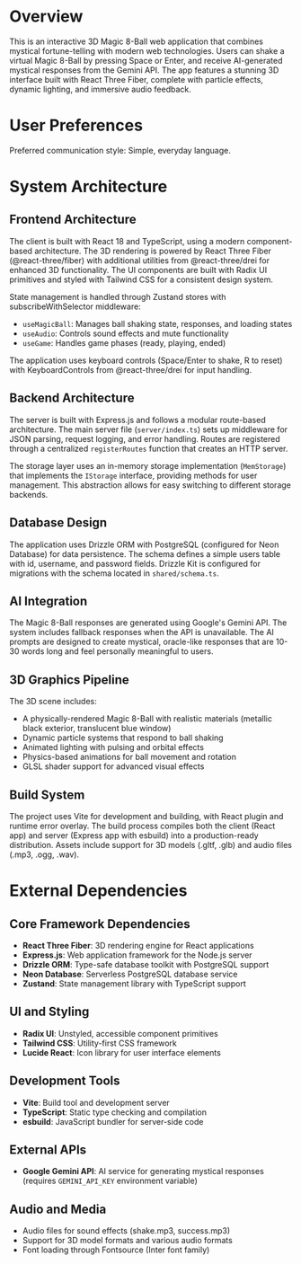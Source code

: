 # Overview

This is an interactive 3D Magic 8-Ball web application that combines mystical fortune-telling with modern web technologies. Users can shake a virtual Magic 8-Ball by pressing Space or Enter, and receive AI-generated mystical responses from the Gemini API. The app features a stunning 3D interface built with React Three Fiber, complete with particle effects, dynamic lighting, and immersive audio feedback.

# User Preferences

Preferred communication style: Simple, everyday language.

# System Architecture

## Frontend Architecture
The client is built with React 18 and TypeScript, using a modern component-based architecture. The 3D rendering is powered by React Three Fiber (@react-three/fiber) with additional utilities from @react-three/drei for enhanced 3D functionality. The UI components are built with Radix UI primitives and styled with Tailwind CSS for a consistent design system.

State management is handled through Zustand stores with subscribeWithSelector middleware:
- `useMagicBall`: Manages ball shaking state, responses, and loading states
- `useAudio`: Controls sound effects and mute functionality
- `useGame`: Handles game phases (ready, playing, ended)

The application uses keyboard controls (Space/Enter to shake, R to reset) with KeyboardControls from @react-three/drei for input handling.

## Backend Architecture
The server is built with Express.js and follows a modular route-based architecture. The main server file (`server/index.ts`) sets up middleware for JSON parsing, request logging, and error handling. Routes are registered through a centralized `registerRoutes` function that creates an HTTP server.

The storage layer uses an in-memory storage implementation (`MemStorage`) that implements the `IStorage` interface, providing methods for user management. This abstraction allows for easy switching to different storage backends.

## Database Design
The application uses Drizzle ORM with PostgreSQL (configured for Neon Database) for data persistence. The schema defines a simple users table with id, username, and password fields. Drizzle Kit is configured for migrations with the schema located in `shared/schema.ts`.

## AI Integration
The Magic 8-Ball responses are generated using Google's Gemini API. The system includes fallback responses when the API is unavailable. The AI prompts are designed to create mystical, oracle-like responses that are 10-30 words long and feel personally meaningful to users.

## 3D Graphics Pipeline
The 3D scene includes:
- A physically-rendered Magic 8-Ball with realistic materials (metallic black exterior, translucent blue window)
- Dynamic particle systems that respond to ball shaking
- Animated lighting with pulsing and orbital effects
- Physics-based animations for ball movement and rotation
- GLSL shader support for advanced visual effects

## Build System
The project uses Vite for development and building, with React plugin and runtime error overlay. The build process compiles both the client (React app) and server (Express app with esbuild) into a production-ready distribution. Assets include support for 3D models (.gltf, .glb) and audio files (.mp3, .ogg, .wav).

# External Dependencies

## Core Framework Dependencies
- **React Three Fiber**: 3D rendering engine for React applications
- **Express.js**: Web application framework for the Node.js server
- **Drizzle ORM**: Type-safe database toolkit with PostgreSQL support
- **Neon Database**: Serverless PostgreSQL database service
- **Zustand**: State management library with TypeScript support

## UI and Styling
- **Radix UI**: Unstyled, accessible component primitives
- **Tailwind CSS**: Utility-first CSS framework
- **Lucide React**: Icon library for user interface elements

## Development Tools
- **Vite**: Build tool and development server
- **TypeScript**: Static type checking and compilation
- **esbuild**: JavaScript bundler for server-side code

## External APIs
- **Google Gemini API**: AI service for generating mystical responses (requires `GEMINI_API_KEY` environment variable)

## Audio and Media
- Audio files for sound effects (shake.mp3, success.mp3)
- Support for 3D model formats and various audio formats
- Font loading through Fontsource (Inter font family)